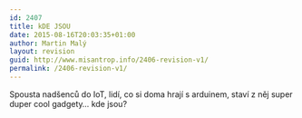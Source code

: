 ```yaml
---
id: 2407
title: kDE JSOU
date: 2015-08-16T20:03:35+01:00
author: Martin Malý
layout: revision
guid: http://www.misantrop.info/2406-revision-v1/
permalink: /2406-revision-v1/
---
```

Spousta nadšenců do IoT, lidí, co si doma hrají s arduinem, staví z něj super duper cool gadgety&#8230; kde jsou?
